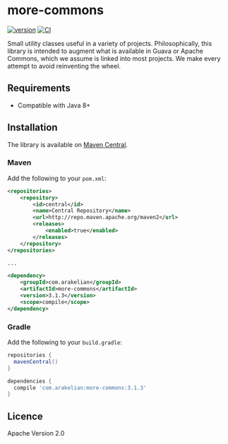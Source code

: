 # more-commons
[![version](https://img.shields.io/maven-metadata/v.svg?label=release&metadataUrl=https://repo1.maven.org/maven2/com/arakelian/more-commons/maven-metadata.xml)](https://search.maven.org/#search%7Cgav%7C1%7Cg%3A%22com.arakelian%22%20AND%20a%3A%22more-commons%22)
[![CI](https://github.com/arakelian/more-commons/actions/workflows/ci.yml/badge.svg)](https://github.com/arakelian/more-commons/actions/workflows/ci.yml)


Small utility classes useful in a variety of projects. Philosophically, this library is intended to 
augment what is available in Guava or Apache Commons, which we assume is linked into most projects. 
We make every attempt to avoid reinventing the wheel.

## Requirements

* Compatible with Java 8+

## Installation

The library is available on [Maven Central](https://search.maven.org/#search%7Cgav%7C1%7Cg%3A%22com.arakelian%22%20AND%20a%3A%22more-commons%22).

### Maven

Add the following to your `pom.xml`:

```xml
<repositories>
    <repository>
        <id>central</id>
        <name>Central Repository</name>
        <url>http://repo.maven.apache.org/maven2</url>
        <releases>
            <enabled>true</enabled>
        </releases>
    </repository>
</repositories>

...

<dependency>
    <groupId>com.arakelian</groupId>
    <artifactId>more-commons</artifactId>
    <version>3.1.3</version>
    <scope>compile</scope>
</dependency>
```

### Gradle

Add the following to your `build.gradle`:

```groovy
repositories {
  mavenCentral()
}

dependencies {
  compile 'com.arakelian:more-commons:3.1.3'
}
```

## Licence

Apache Version 2.0

